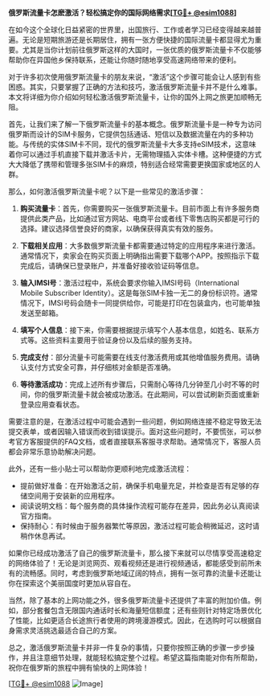 **俄罗斯流量卡怎麽激活？轻松搞定你的国际网络需求[[TG💪+ @esim1088](https://t.me/s/esim1088)]**

在如今这个全球化日益紧密的世界里，出国旅行、工作或者学习已经变得越来越普遍。无论是短期旅游还是长期居住，拥有一张方便快捷的国际流量卡都显得尤为重要。尤其是当你计划前往俄罗斯这样的大国时，一张优质的俄罗斯流量卡不仅能够帮助你在异国他乡保持联系，还能让你随时随地享受高速网络带来的便利。

对于许多初次使用俄罗斯流量卡的朋友来说，“激活”这个步骤可能会让人感到有些困惑。其实，只要掌握了正确的方法和技巧，激活俄罗斯流量卡并不是什么难事。本文将详细为你介绍如何轻松激活俄罗斯流量卡，让你的国外上网之旅更加顺畅无阻。

首先，让我们来了解一下俄罗斯流量卡的基本概念。俄罗斯流量卡是一种专为访问俄罗斯而设计的SIM卡服务，它提供包括通话、短信以及数据流量在内的多种功能。与传统的实体SIM卡不同，现代的俄罗斯流量卡大多支持eSIM技术，这意味着你可以通过手机直接下载并激活卡片，无需物理插入实体卡槽。这种便捷的方式大大降低了携带和管理多张SIM卡的麻烦，特别适合经常需要更换国家或地区的人群。

那么，如何激活俄罗斯流量卡呢？以下是一些常见的激活步骤：

1. **购买流量卡**：首先，你需要购买一张俄罗斯流量卡。目前市面上有许多服务商提供此类产品，比如通过官方网站、电商平台或者线下零售店购买都是可行的选择。建议选择信誉良好的商家，以确保获得真实有效的服务。

2. **下载相关应用**：大多数俄罗斯流量卡都需要通过特定的应用程序来进行激活。通常情况下，卖家会在购买页面上明确指出需要下载哪个APP。按照指示下载完成后，请确保已登录账户，并准备好接收验证码等信息。

3. **输入IMSI号**：激活过程中，系统会要求你输入IMSI号码（International Mobile Subscriber Identity）。这是每张SIM卡独一无二的身份标识符。通常情况下，IMSI号码会随卡一同提供给你，可能是打印在包装盒内，也可能单独发送至邮箱。

4. **填写个人信息**：接下来，你需要根据提示填写个人基本信息，如姓名、联系方式等。这些资料主要用于验证身份以及后续的服务支持。

5. **完成支付**：部分流量卡可能需要在线支付激活费用或其他增值服务费用。请确认支付方式安全可靠，并仔细核对金额是否准确。

6. **等待激活成功**：完成上述所有步骤后，只需耐心等待几分钟至几小时不等的时间，你的俄罗斯流量卡就会被成功激活。在此期间，可以尝试刷新页面或重新登录应用查看状态。

需要注意的是，在激活过程中可能会遇到一些问题，例如网络连接不稳定导致无法提交表单，或者因输入错误而收到错误提示。面对这些问题时，不要慌张，可以参考官方客服提供的FAQ文档，或者直接联系客服寻求帮助。通常情况下，客服人员都会非常乐意协助解决问题。

此外，还有一些小贴士可以帮助你更顺利地完成激活流程：

- 提前做好准备：在开始激活之前，确保手机电量充足，并检查是否有足够的存储空间用于安装新的应用程序。
- 阅读说明文档：每个服务商的具体操作流程可能存在差异，因此务必认真阅读官方指南。
- 保持耐心：有时候由于服务器繁忙等原因，激活过程可能会稍微延迟，这时请稍作休息再试。

如果你已经成功激活了自己的俄罗斯流量卡，那么接下来就可以尽情享受高速稳定的网络体验了！无论是浏览网页、观看视频还是进行视频通话，都能感受到前所未有的流畅感。同时，考虑到俄罗斯地域辽阔的特点，拥有一张可靠的流量卡还能让你在探索这个美丽国度时更加从容自在。

当然，除了基本的上网功能之外，很多俄罗斯流量卡还提供了丰富的附加价值。例如，部分套餐包含无限国内通话时长和海量短信额度；还有些则针对特定场景优化了性能，比如更适合长途旅行者使用的跨境漫游模式。因此，在选购时可以根据自身需求灵活挑选最适合自己的方案。

总之，激活俄罗斯流量卡并非一件复杂的事情，只要你按照正确的步骤一步步操作，并且注意细节处理，就能轻松搞定整个过程。希望这篇指南能对你有所帮助，祝你在俄罗斯的旅程中拥有愉快的上网体验！

[[TG💪+ @esim1088](https://t.me/s/esim1088) ![Image](https://i.postimg.cc/4NQfJmqS/Snipaste-2025-05-13-00-14-12.png)]